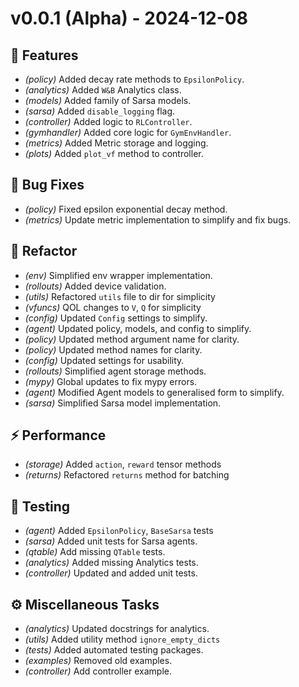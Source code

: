 # v0.0.1 (Alpha) - 2024-12-08

## 🚀 Features

- *(policy)* Added decay rate methods to `EpsilonPolicy`.
- *(analytics)* Added `W&B` Analytics class.
- *(models)* Added family of Sarsa models.
- *(sarsa)* Added `disable_logging` flag.
- *(controller)* Added logic to `RLController`.
- *(gymhandler)* Added core logic for `GymEnvHandler`.
- *(metrics)* Added Metric storage and logging.
- *(plots)* Added `plot_vf` method to controller.

## 🐛 Bug Fixes

- *(policy)* Fixed epsilon exponential decay method.
- *(metrics)* Update metric implementation to simplify and fix bugs.

## 🚜 Refactor

- *(env)* Simplified env wrapper implementation.
- *(rollouts)* Added device validation.
- *(utils)* Refactored `utils` file to dir for simplicity
- *(vfuncs)* QOL changes to `V`, `Q` for simplicity
- *(config)* Updated `Config` settings to simplify.
- *(agent)* Updated policy, models, and config to simplify.
- *(policy)* Updated method argument name for clarity.
- *(policy)* Updated method names for clarity.
- *(config)* Updated settings for usability.
- *(rollouts)* Simplified agent storage methods.
- *(mypy)* Global updates to fix mypy errors.
- *(agent)* Modified Agent models to generalised form to simplify.
- *(sarsa)* Simplified Sarsa model implementation.

## ⚡ Performance

- *(storage)* Added `action`, `reward` tensor methods
- *(returns)* Refactored `returns` method for batching

## 🧪 Testing

- *(agent)* Added `EpsilonPolicy`, `BaseSarsa` tests
- *(sarsa)* Added unit tests for Sarsa agents.
- *(qtable)* Add missing `QTable` tests.
- *(analytics)* Added missing Analytics tests.
- *(controller)* Updated and added unit tests.

## ⚙️ Miscellaneous Tasks

- *(analytics)* Updated docstrings for analytics.
- *(utils)* Added utility method `ignore_empty_dicts`
- *(tests)* Added automated testing packages.
- *(examples)* Removed old examples.
- *(controller)* Add controller example.
